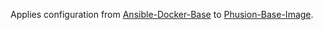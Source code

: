 
Applies configuration from 
[Ansible-Docker-Base](https://github.com/ansible/ansible-docker-base) to 
[Phusion-Base-Image](https://github.com/phusion/baseimage-docker.git).
